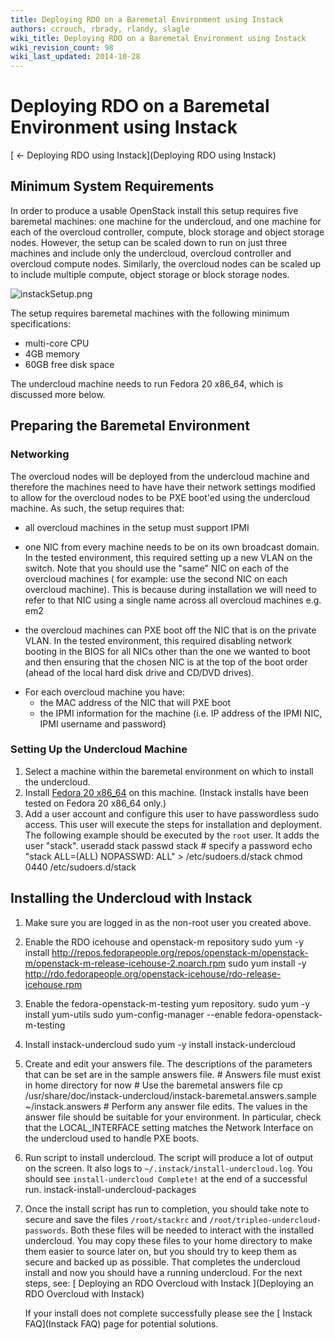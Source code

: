 ```yaml
---
title: Deploying RDO on a Baremetal Environment using Instack
authors: ccrouch, rbrady, rlandy, slagle
wiki_title: Deploying RDO on a Baremetal Environment using Instack
wiki_revision_count: 98
wiki_last_updated: 2014-10-28
---
```


# Deploying RDO on a Baremetal Environment using Instack

[ ← Deploying RDO using Instack](Deploying RDO using Instack)

## Minimum System Requirements

In order to produce a usable OpenStack install this setup requires five baremetal machines: one machine for the undercloud, and one machine for each of the overcloud controller, compute, block storage and object storage nodes. However, the setup can be scaled down to run on just three machines and include only the undercloud, overcloud controller and overcloud compute nodes. Similarly, the overcloud nodes can be scaled up to include multiple compute, object storage or block storage nodes.

![](instackSetup.png "instackSetup.png")

The setup requires baremetal machines with the following minimum specifications:

*   multi-core CPU
*   4GB memory
*   60GB free disk space

The undercloud machine needs to run Fedora 20 x86_64, which is discussed more below.

## Preparing the Baremetal Environment

### Networking

The overcloud nodes will be deployed from the undercloud machine and therefore the machines need to have have their network settings modified to allow for the overcloud nodes to be PXE boot'ed using the undercloud machine. As such, the setup requires that:

*   all overcloud machines in the setup must support IPMI

<!-- -->

*   one NIC from every machine needs to be on its own broadcast domain. In the tested environment, this required setting up a new VLAN on the switch. Note that you should use the "same" NIC on each of the overcloud machines ( for example: use the second NIC on each overcloud machine). This is because during installation we will need to refer to that NIC using a single name across all overcloud machines e.g. em2

<!-- -->

*   the overcloud machines can PXE boot off the NIC that is on the private VLAN. In the tested environment, this required disabling network booting in the BIOS for all NICs other than the one we wanted to boot and then ensuring that the chosen NIC is at the top of the boot order (ahead of the local hard disk drive and CD/DVD drives).

<!-- -->

*   For each overcloud machine you have:
    -   the MAC address of the NIC that will PXE boot
    -   the IPMI information for the machine (i.e. IP address of the IPMI NIC, IPMI username and password)

### Setting Up the Undercloud Machine

1.  Select a machine within the baremetal environment on which to install the undercloud.
2.  Install [Fedora 20 x86_64](https://fedoraproject.org/en/get-fedora) on this machine. (Instack installs have been tested on Fedora 20 x86_64 only.)
3.  Add a user account and configure this user to have passwordless sudo access. This user will execute the steps for installation and deployment. The following example should be executed by the `root` user. It adds the user "stack".
        useradd stack
        passwd stack # specify a password
        echo "stack        ALL=(ALL)       NOPASSWD: ALL" > /etc/sudoers.d/stack
        chmod 0440 /etc/sudoers.d/stack

## Installing the Undercloud with Instack

1.  Make sure you are logged in as the non-root user you created above.
2.  Enable the RDO icehouse and openstack-m repository
        sudo yum -y install http://repos.fedorapeople.org/repos/openstack-m/openstack-m/openstack-m-release-icehouse-2.noarch.rpm
        sudo yum install -y http://rdo.fedorapeople.org/openstack-icehouse/rdo-release-icehouse.rpm

3.  Enable the fedora-openstack-m-testing yum repository.
        sudo yum -y install yum-utils
        sudo yum-config-manager --enable fedora-openstack-m-testing

4.  Install instack-undercloud
        sudo yum -y install instack-undercloud

5.  Create and edit your answers file. The descriptions of the parameters that can be set are in the sample answers file.
        # Answers file must exist in home directory for now
        # Use the baremetal answers file
        cp /usr/share/doc/instack-undercloud/instack-baremetal.answers.sample ~/instack.answers
        # Perform any answer file edits. The values in the answer file should be suitable for your environment. In particular, check that  the  LOCAL_INTERFACE setting matches the Network Interface on the undercloud used to handle PXE boots.

6.  Run script to install undercloud. The script will produce a lot of output on the screen. It also logs to `~/.instack/install-undercloud.log`. You should see `install-undercloud Complete!` at the end of a successful run.
        instack-install-undercloud-packages

7.  Once the install script has run to completion, you should take note to secure and save the files `/root/stackrc` and `/root/tripleo-undercloud-passwords`. Both these files will be needed to interact with the installed undercloud. You may copy these files to your home directory to make them easier to source later on, but you should try to keep them as secure and backed up as possible.
    That completes the undercloud install and now you should have a running undercloud. For the next steps, see: [ Deploying an RDO Overcloud with Instack ](Deploying an RDO Overcloud with Instack)

    If your install does not complete successfully please see the [ Instack FAQ](Instack FAQ) page for potential solutions.
